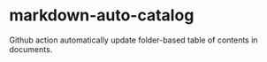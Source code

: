 # markdown-auto-catalog
Github action automatically update folder-based table of contents in documents.
